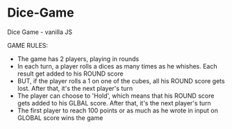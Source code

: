 # Dice-Game
Dice Game - vanilla JS

GAME RULES:

- The game has 2 players, playing in rounds
- In each turn, a player rolls a dices as many times as he whishes. Each result get added to his ROUND score
- BUT, if the player rolls a 1 on one of the cubes, all his ROUND score gets lost. After that, it's the next player's turn
- The player can choose to 'Hold', which means that his ROUND score gets added to his GLBAL score. After that, it's the next player's turn
- The first player to reach 100 points or as much as he wrote in input on GLOBAL score wins the game

